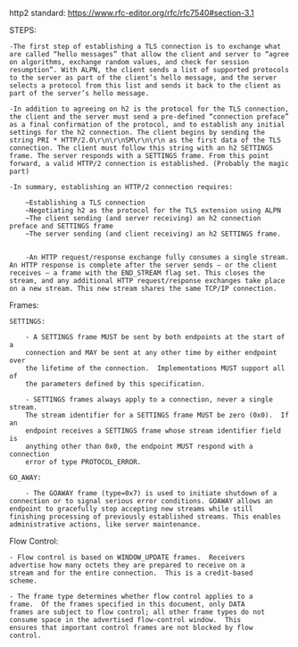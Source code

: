 http2 standard: https://www.rfc-editor.org/rfc/rfc7540#section-3.1 

STEPS:

    -The first step of establishing a TLS connection is to exchange what are called “hello messages” that allow the client and server to “agree on algorithms, exchange random values, and check for session resumption”. With ALPN, the client sends a list of supported protocols to the server as part of the client’s hello message, and the server selects a protocol from this list and sends it back to the client as part of the server’s hello message.

    -In addition to agreeing on h2 is the protocol for the TLS connection, the client and the server must send a pre-defined “connection preface” as a final confirmation of the protocol, and to establish any initial settings for the h2 connection. The client begins by sending the string PRI * HTTP/2.0\r\n\r\nSM\r\n\r\n as the first data of the TLS connection. The client must follow this string with an h2 SETTINGS frame. The server responds with a SETTINGS frame. From this point forward, a valid HTTP/2 connection is established. (Probably the magic part)

    -In summary, establishing an HTTP/2 connection requires:

        ~Establishing a TLS connection
        ~Negotiating h2 as the protocol for the TLS extension using ALPN
        ~The client sending (and server receiving) an h2 connection preface and SETTINGS frame
        ~The server sending (and client receiving) an h2 SETTINGS frame.


        -An HTTP request/response exchange fully consumes a single stream. An HTTP response is complete after the server sends – or the client receives – a frame with the END_STREAM flag set. This closes the stream, and any additional HTTP request/response exchanges take place on a new stream. This new stream shares the same TCP/IP connection.

Frames:

    SETTINGS:
        
        - A SETTINGS frame MUST be sent by both endpoints at the start of a
        connection and MAY be sent at any other time by either endpoint over
        the lifetime of the connection.  Implementations MUST support all of
        the parameters defined by this specification.
        
        - SETTINGS frames always apply to a connection, never a single stream.
        The stream identifier for a SETTINGS frame MUST be zero (0x0).  If an
        endpoint receives a SETTINGS frame whose stream identifier field is
        anything other than 0x0, the endpoint MUST respond with a connection
        error of type PROTOCOL_ERROR.
    
    GO_AWAY:

        - The GOAWAY frame (type=0x7) is used to initiate shutdown of a connection or to signal serious error conditions. GOAWAY allows an endpoint to gracefully stop accepting new streams while still finishing processing of previously established streams. This enables administrative actions, like server maintenance.


Flow Control:

    - Flow control is based on WINDOW_UPDATE frames.  Receivers
    advertise how many octets they are prepared to receive on a
    stream and for the entire connection.  This is a credit-based
    scheme.

    - The frame type determines whether flow control applies to a
    frame.  Of the frames specified in this document, only DATA
    frames are subject to flow control; all other frame types do not
    consume space in the advertised flow-control window.  This
    ensures that important control frames are not blocked by flow
    control.

